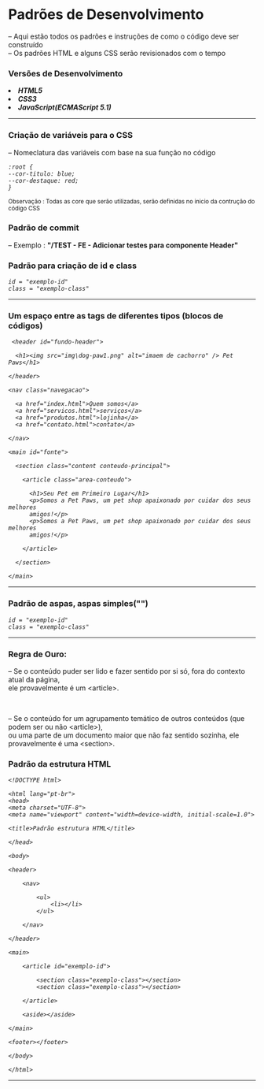 <h1>Padrões de Desenvolvimento</h1>
<p> – Aqui estão todos os padrões e instruções de como o código deve ser construído <br> – Os padrões HTML e alguns CSS serão revisionados com o tempo </p>


<h3>Versões de Desenvolvimento</h3>


<strong>

<li><i> HTML5 </i> </li>
<li><i> CSS3 </i> </li>
<li><i> JavaScript(ECMAScript 5.1) </i></li>

</strong>

<hr>

<h3>Criação de variáveis para o CSS</h3>
<p> – Nomeclatura das variáveis com base na sua função no código</p>


<i>

    :root {
    --cor-titulo: blue;
    --cor-destaque: red;
    }
</i>
<p><sub>Observação : Todas as core que serão utilizadas, serão definidas no inicio da contrução do código CSS</sub></p>

<h3>Padrão de commit </h3>
<p> – Exemplo : <strong>"/TEST - FE - Adicionar testes para componente Header"</strong></p>


<h3> Padrão para criação de id e class </h3>

<i>

    id = "exemplo-id"
    class = "exemplo-class"

</i>

<hr>

<h3>Um espaço entre as tags de diferentes tipos (blocos de códigos)</h3>

<i>      
                       
     <header id="fundo-header">

      <h1><img src="img\dog-paw1.png" alt="imaem de cachorro" /> Pet Paws</h1>

    </header>

    <nav class="navegacao">

      <a href="index.html">Quem somos</a>
      <a href="servicos.html">serviços</a>
      <a href="produtos.html">lojinha</a>
      <a href="contato.html">contato</a>

    </nav>

    <main id="fonte">
  
      <section class="content conteudo-principal">

        <article class="area-conteudo">
          
          <h1>Seu Pet em Primeiro Lugar</h1>
          <p>Somos a Pet Paws, um pet shop apaixonado por cuidar dos seus melhores
          amigos!</p>
          <p>Somos a Pet Paws, um pet shop apaixonado por cuidar dos seus melhores
          amigos!</p>

        </article>
        
      </section>
      
    </main>

</i>

<hr>

<h3>Padrão de aspas, aspas simples("")</h3>

<i>

    id = "exemplo-id"
    class = "exemplo-class"

</i>


<hr>      

<h3> Regra de Ouro:</h3>

<p> – Se o conteúdo puder ser lido e fazer sentido por si só, fora do contexto atual da página, <br>
    ele provavelmente é um &ltarticle&gt.</p>

<br>

<p> – Se o conteúdo for um agrupamento temático de outros conteúdos (que podem ser ou não &ltarticle&gt), <br>
ou uma parte de um documento maior que não faz sentido sozinha, ele provavelmente é uma &ltsection&gt.</p>

<h3>Padrão da estrutura HTML</h3>
<i>

    <!DOCTYPE html>

    <html lang="pt-br">
    <head>
    <meta charset="UTF-8">
    <meta name="viewport" content="width=device-width, initial-scale=1.0">

    <title>Padrão estrutura HTML</title>

    </head>

    <body>

    <header>

        <nav>

            <ul>
                <li></li>
            </ul>

        </nav>

    </header>

    <main>

        <article id="exemplo-id">

            <section class="exemplo-class"></section>
            <section class="exemplo-class"></section>

        </article>

        <aside></aside>

    </main>

    <footer></footer>

    </body>

    </html>
    
</i>
<hr>